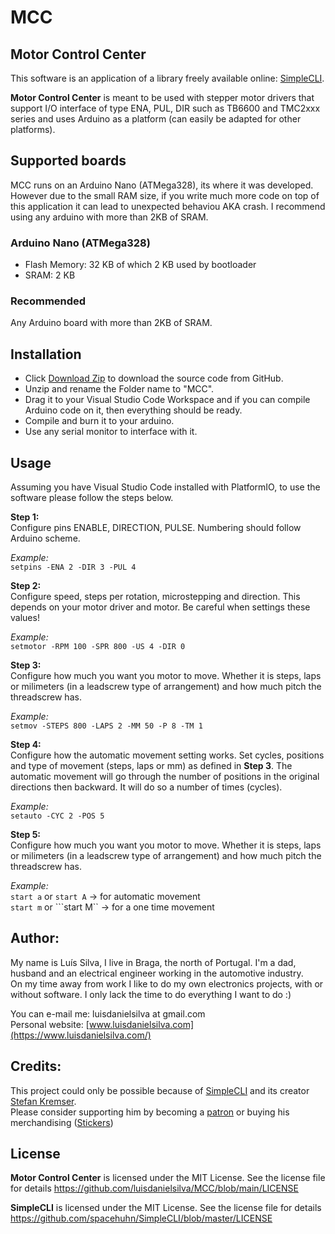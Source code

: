 # MCC
## Motor Control Center

This software is an application of a library freely available online: [SimpleCLI](https://github.com/spacehuhn/SimpleCLI).  


**Motor Control Center** is meant to be used with stepper motor drivers that support I/O interface of type ENA, PUL, DIR such as TB6600 and TMC2xxx series and uses Arduino as a platform (can easily be adapted for other platforms).

## Supported boards
MCC runs on an Arduino Nano (ATMega328), its where it was developed.  
However due to the small RAM size, if you write much more code on top of this application it can lead to unexpected behaviou AKA crash. I recommend using any arduino with more than 2KB of SRAM.

### Arduino Nano (ATMega328)
* Flash Memory:	32 KB of which 2 KB used by bootloader
* SRAM:	2 KB

### Recommended
Any Arduino board with more than 2KB of SRAM.

## Installation
* Click [Download Zip](https://github.com/luisdanielsilva/MCC/archive/main.zip) to download the source code from GitHub.
* Unzip and rename the Folder name to "MCC".
* Drag it to your Visual Studio Code Workspace and if you can compile Arduino code on it, then everything should be ready.
* Compile and burn it to your arduino.
* Use any serial monitor to interface with it.

## Usage
Assuming you have Visual Studio Code installed with PlatformIO, to use the software please follow the steps below.

**Step 1:**  
Configure pins ENABLE, DIRECTION, PULSE. Numbering should follow Arduino scheme.

*Example:*  
```setpins -ENA 2 -DIR 3 -PUL 4```

**Step 2:**  
Configure speed, steps per rotation, microstepping and direction.
This depends on your motor driver and motor. Be careful when settings these values!

*Example:*  
```setmotor -RPM 100 -SPR 800 -US 4 -DIR 0```

**Step 3:**  
Configure how much you want you motor to move. Whether it is steps, laps or milimeters (in a leadscrew type of arrangement) and how much pitch the threadscrew has.

*Example:*  
```setmov -STEPS 800 -LAPS 2 -MM 50 -P 8 -TM 1```  

**Step 4:**  
Configure how the automatic movement setting works. Set cycles, positions and type of movement (steps, laps or mm) as defined in **Step 3**.
The automatic movement will go through the number of positions in the original directions then backward. It will do so a number of times (cycles).

*Example:*  
```setauto -CYC 2 -POS 5```

**Step 5:**  
Configure how much you want you motor to move. Whether it is steps, laps or milimeters (in a leadscrew type of arrangement) and how much pitch the threadscrew has.

*Example:*  
```start a``` or ```start A```  -> for automatic movement  
```start m``` or ```start M``   -> for a one time movement

## Author:
My name is Luís Silva, I live in Braga, the north of Portugal. I'm a dad, husband and an electrical engineer working in the automotive industry.  
On my time away from work I like to do my own electronics projects, with or without software. I only lack the time to do everything I want to do :)  


You can e-mail me: luisdanielsilva at gmail.com  
Personal website: [www.luisdanielsilva.com](https://www.luisdanielsilva.com/)  

## Credits:
This project could only be possible because of [SimpleCLI](https://github.com/spacehuhn/SimpleCLI) and its creator [Stefan Kremser](https://spacehuhn.de/).  
Please consider supporting him by becoming a [patron](patreon.com/spacehuhn) or buying his merchandising ([Stickers](https://www.tindie.com/products/Spacehuhn/spacehuhn-stickers/))

## License
**Motor Control Center** is licensed under the MIT License. See the license file for details
https://github.com/luisdanielsilva/MCC/blob/main/LICENSE  

**SimpleCLI** is licensed under the MIT License. See the license file for details
https://github.com/spacehuhn/SimpleCLI/blob/master/LICENSE  